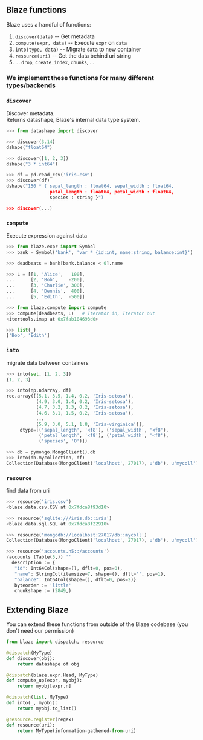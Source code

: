 ## Blaze functions

Blaze uses a handful of functions:

1.  `discover(data)` -- Get metadata
2.  `compute(expr, data)` -- Execute `expr` on `data`
3.  `into(type, data)` -- Migrate `data` to new container
4.  `resource(uri)` -- Get the data behind uri string
5.  ... `drop`, `create_index`, `chunks`, ...


### We implement these functions for many different types/backends

### `discover`

Discover metadata.  <br>
Returns datashape, Blaze's internal data type system.

```python
>>> from datashape import discover

>>> discover(3.14)
dshape("float64")

>>> discover([1, 2, 3])
dshape("3 * int64")

>>> df = pd.read_csv('iris.csv')
>>> discover(df)
dshape("150 * { sepal_length : float64, sepal_width : float64,
                petal_length : float64, petal_width : float64,
                species : string }")

>>> discover(...)
```


### `compute`

Execute expression against data

```python
>>> from blaze.expr import Symbol
>>> bank = Symbol('bank', 'var * {id:int, name:string, balance:int}')

>>> deadbeats = bank[bank.balance < 0].name

>>> L = [[1, 'Alice',   100],
...      [2, 'Bob',    -200],
...      [3, 'Charlie', 300],
...      [4, 'Dennis',  400],
...      [5, 'Edith',  -500]]

>>> from blaze.compute import compute
>>> compute(deadbeats, L)   # Iterator in, Iterator out
<itertools.imap at 0x7fab104693d0>

>>> list(_)
['Bob', 'Edith']
```


### `into`

migrate data between containers

```python
>>> into(set, [1, 2, 3])
{1, 2, 3}

>>> into(np.ndarray, df)
rec.array([(5.1, 3.5, 1.4, 0.2, 'Iris-setosa'),
           (4.9, 3.0, 1.4, 0.2, 'Iris-setosa'),
           (4.7, 3.2, 1.3, 0.2, 'Iris-setosa'),
           (4.6, 3.1, 1.5, 0.2, 'Iris-setosa'),
           ...
           (5.9, 3.0, 5.1, 1.8, 'Iris-virginica')],
     dtype=[('sepal_length', '<f8'), ('sepal_width', '<f8'),
            ('petal_length', '<f8'), ('petal_width', '<f8'),
            ('species', 'O')])

>>> db = pymongo.MongoClient().db
>>> into(db.mycollection, df)
Collection(Database(MongoClient('localhost', 27017), u'db'), u'mycoll')
```


### `resource`

find data from uri

```python
>>> resource('iris.csv')
<blaze.data.csv.CSV at 0x7fdca8f93d10>

>>> resource('sqlite:///iris.db::iris')
<blaze.data.sql.SQL at 0x7fdca8f22910>

>>> resource('mongodb://localhost:27017/db::mycoll')
Collection(Database(MongoClient('localhost', 27017), u'db'), u'mycoll')

>>> resource('accounts.h5::/accounts')
/accounts (Table(5,)) ''
  description := {
   "id": Int64Col(shape=(), dflt=0, pos=0),
   "name": StringCol(itemsize=7, shape=(), dflt='', pos=1),
   "balance": Int64Col(shape=(), dflt=0, pos=2)}
   byteorder := 'little'
   chunkshape := (2849,)
```


## Extending Blaze

You can extend these functions from outside of the Blaze codebase
(you don't need our permission)

```python
from blaze import dispatch, resource

@dispatch(MyType)
def discover(obj):
    return datashape of obj

@dispatch(blaze.expr.Head, MyType)
def compute_up(expr, myobj):
    return myobj[expr.n]

@dispatch(list, MyType)
def into(_, myobj):
    return myobj.to_list()

@resource.register(regex)
def resource(uri):
    return MyType(information-gathered-from-uri)
```
